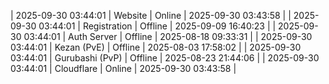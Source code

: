| 2025-09-30 03:44:01 | Website | Online | 2025-09-30 03:43:58 |
| 2025-09-30 03:44:01 | Registration | Offline | 2025-09-09 16:40:23 |
| 2025-09-30 03:44:01 | Auth Server | Offline | 2025-08-18 09:33:31 |
| 2025-09-30 03:44:01 | Kezan (PvE) | Offline | 2025-08-03 17:58:02 |
| 2025-09-30 03:44:01 | Gurubashi (PvP) | Offline | 2025-08-23 21:44:06 |
| 2025-09-30 03:44:01 | Cloudflare | Online | 2025-09-30 03:43:58 |
